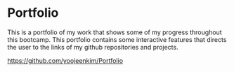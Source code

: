 # Portfolio

This is a portfolio of my work that shows some of my progress throughout this bootcamp. This portfolio contains some interactive features that directs the user to the links of my github repositories and projects.

https://github.com/yoojeenkim/Portfolio


